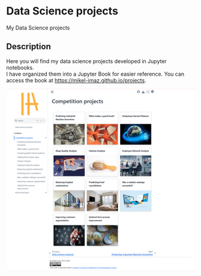 # Data Science projects
My Data Science projects

## Description
Here you will find my data science projects developed in Jupyter notebooks.  
I have organized them into a Jupyter Book for easier reference. You can access the book at https://mikel-imaz.github.io/projects.

![](jupyter-book/img/book_scrnshot.png)
